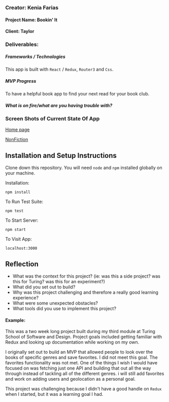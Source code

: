 ### Creator: Kenia Farias

#### Project Name: Bookin' It

#### Client: Taylor

### Deliverables:  

##### Frameworks / Technologies

This app is built with `React` / `Redux`, `Router3` and `Css`.

##### MVP Progress

To have a helpful book app to find your next read for your book club.

##### What is on fire/what are you having trouble with?

### Screen Shots of Current State Of App  
[Home page](http://imgur.com/3ubArGW)

[NonFiction](http://imgur.com/J9pNiIi)

## Installation and Setup Instructions

Clone down this repository. You will need `node` and `npm` installed globally on your machine.  

Installation:

`npm install`  

To Run Test Suite:  

`npm test`  

To Start Server:

`npm start`  

To Visit App:

`localhost:3000`  

## Reflection

  - What was the context for this project? (ie: was this a side project? was this for Turing? was this for an experiment?)
  - What did you set out to build?
  - Why was this project challenging and therefore a really good learning experience?
  - What were some unexpected obstacles?
  - What tools did you use to implement this project?

#### Example:  

This was a two week long project built during my third module at Turing School of Software and Design. Project goals included getting familiar with Redux and looking up documentation while working on my own.

I originally set out to build an MVP that allowed people to look over the books of specific genres and save favorites. I did not meet this goal. The favorites functionality was not met. One of the things I wish I would have focused on was fetching just one API and building that out all the way through instead of tackling all of the different genres. i will still add favorites and work on adding users and geolocation as a personal goal.

This project was challenging because I didn't have a good handle on `Redux` when I started, but it was a learning goal I had. 
